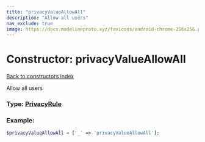 ```yaml
---
title: "privacyValueAllowAll"
description: "Allow all users"
nav_exclude: true
image: https://docs.madelineproto.xyz/favicons/android-chrome-256x256.png
---
```

# Constructor: privacyValueAllowAll  
[Back to constructors index](/API_docs/constructors/index.html)



Allow all users




### Type: [PrivacyRule](/API_docs/types/PrivacyRule.html)


### Example:

```php
$privacyValueAllowAll = ['_' => 'privacyValueAllowAll'];
```  
